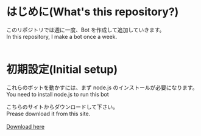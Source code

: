 # はじめに(What's this repository?)

このリポジトリでは週に一度、Bot を作成して追加していきます。<br>
In this repository, I make a bot once a week.
<br><br>

# 初期設定(Initial setup)

これらのボットを動かすには、まず node.js のインストールが必要になります。<br>
You need to install node.js to run this bot

こちらのサイトからダウンロードして下さい。<br>
Prease download it from this site.<br><br>
[Download here](https://nodejs.org/en/download/)
